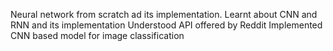 Neural network from scratch ad its implementation.
Learnt about CNN and RNN and its implementation
Understood API offered by Reddit
Implemented CNN based model for image classification

